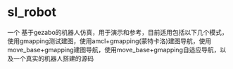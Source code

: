 # sl_robot
 一个 基于gezabo的机器人仿真，用于演示和参考，目前适用包括以下几个模式，使用gmapping测试建图，使用amcl+gmapping(蒙特卡洛)建图导航，使用move_base+gmapping建图导航，使用move_base+gmapping自适应导航，以及一个真实的机器人搭建的源码

